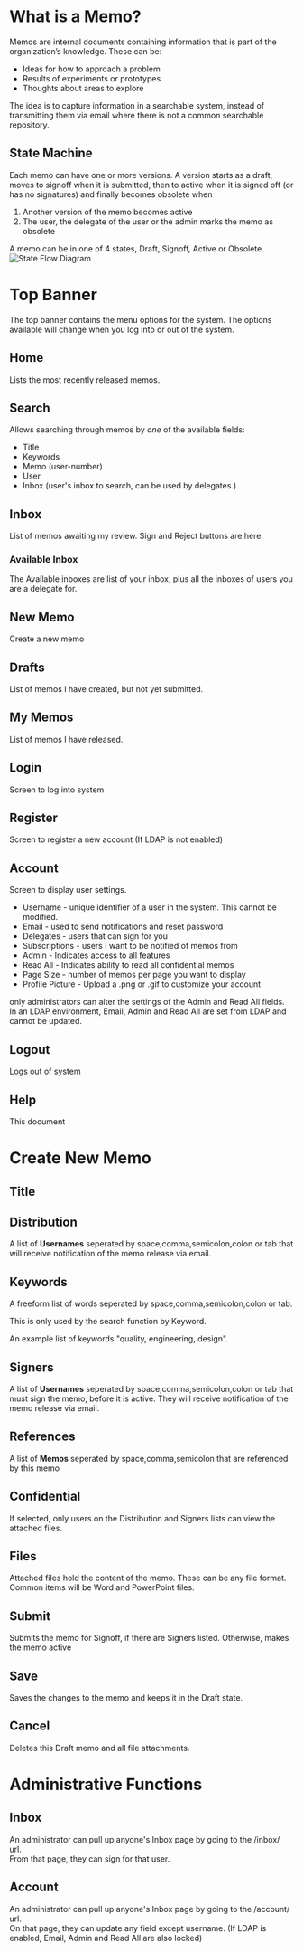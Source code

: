 
# What is a Memo?
Memos are internal documents containing information that is part of the organization’s knowledge. These can be:
-	Ideas for how to approach a problem
-	Results of experiments or prototypes
-	Thoughts about areas to explore

The idea is to capture information in a searchable system, instead of transmitting them via email where there is not a common searchable repository.

## State Machine
Each memo can have one or more versions.  A version starts as a draft, moves to signoff when it is submitted, then to active when it is signed off (or has no signatures) and finally becomes obsolete when
1. Another version of the memo becomes active
2. The user, the delegate of the user or the admin marks the memo as obsolete

A memo can be in one of 4 states, Draft, Signoff, Active or Obsolete.  
![State Flow Diagram](/static/profile_pics/StateFlow.png)

# Top Banner
The top banner contains the menu options for the system. The options available will change when you log into or out of the system.
## Home
Lists the most recently released memos.
## Search
Allows searching through memos by *one* of the available fields:
- Title
- Keywords
- Memo (user-number)
- User
- Inbox (user's inbox to search, can be used by delegates.)
## Inbox
List of memos awaiting my review. Sign and Reject buttons are here.
### Available Inbox
The Available inboxes are list of your inbox, plus all the inboxes of users you are a delegate for.
## New Memo
Create a new memo
## Drafts
List of memos I have created, but not yet submitted.
## My Memos
List of memos I have released.
## Login
Screen to log into system
## Register
Screen to register a new account (If LDAP is not enabled)
## Account
Screen to display user settings.
- Username - unique identifier of a user in the system. This cannot be modified.
- Email - used to send notifications and reset password
- Delegates - users that can sign for you
- Subscriptions - users I want to be notified of memos from
- Admin - Indicates access to all features
- Read All - Indicates ability to read all confidential memos
- Page Size - number of memos per page you want to display
- Profile Picture - Upload a .png or .gif to customize your account

only administrators can alter the settings of the Admin and Read All fields.  
In an LDAP environment, Email, Admin and Read All are set from LDAP and cannot be updated.
## Logout
Logs out of system
## Help
This document

# Create New Memo
## Title
## Distribution
A list of **Usernames** seperated by space,comma,semicolon,colon or tab that will receive notification of the memo release via email.
## Keywords
A freeform list of words seperated by space,comma,semicolon,colon or tab.

This is only used by the search function by Keyword.

An example list of keywords "quality, engineering, design".

## Signers
A list of **Usernames** seperated by space,comma,semicolon,colon or tab that must sign the memo, before it is active. 
They will receive notification of the memo release via email.
## References
A list of **Memos** seperated by space,comma,semicolon that are referenced by this memo
## Confidential
If selected, only users on the Distribution and Signers lists can view the attached files.
## Files
Attached files hold the content of the memo. These can be any file format. Common items will be Word and PowerPoint files.
## Submit
Submits the memo for Signoff, if there are Signers listed. Otherwise, makes the memo active
## Save
Saves the changes to the memo and keeps it in the Draft state.
## Cancel
Deletes this Draft memo and all file attachments.

# Administrative Functions
## Inbox
An administrator can pull up anyone's Inbox page by going to the /inbox/<username> url.  
From that page, they can sign for that user.
## Account
An administrator can pull up anyone's Inbox page by going to the /account/<username> url.  
On that page, they can update any field except username. (If LDAP is enabled, Email, Admin and Read All are also locked)
